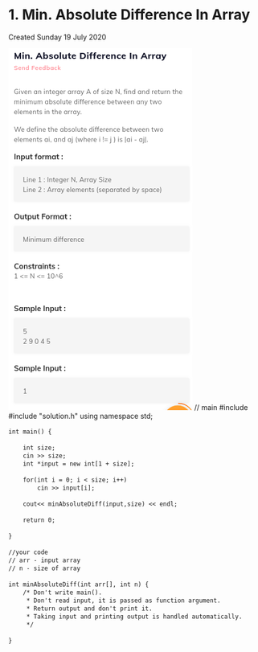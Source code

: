 # 1. Min. Absolute Difference In Array
Created Sunday 19 July 2020

![](./1._Min._Absolute_Difference_In_Array_-_40/pasted_image.png)
	// main
	#include <iostream>
	#include "solution.h"
	using namespace std;
	
	int main() {
	
		int size;
		cin >> size;
		int *input = new int[1 + size];
		
		for(int i = 0; i < size; i++)
			cin >> input[i];
		
		cout<< minAbsoluteDiff(input,size) << endl;
		
		return 0;
	
	}
	
	//your code
	// arr - input array
	// n - size of array
	
	int minAbsoluteDiff(int arr[], int n) {
	    /* Don't write main().
	     * Don't read input, it is passed as function argument.
	     * Return output and don't print it.
	     * Taking input and printing output is handled automatically.
	     */
	
	}
	

